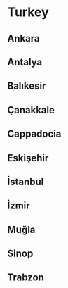 # Turkey
## Ankara
## Antalya
## Balıkesir
## Çanakkale
## Cappadocia
## Eskişehir
## İstanbul
## İzmir
## Muğla
## Sinop
## Trabzon
